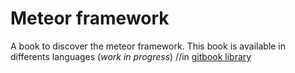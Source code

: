 Meteor framework
==================

A book to discover the meteor framework.
This book is available in differents languages (_work in progress_) 
//in [gitbook library](http://erixtekila.gitbooks.io/meteor/) 
